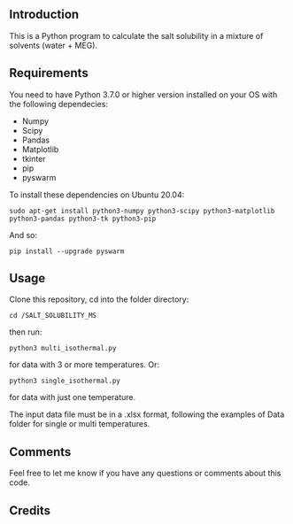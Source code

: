 ## Introduction

This is a Python program to calculate the salt solubility in a mixture of solvents (water + MEG).


## Requirements

You need to have Python 3.7.0 or higher version installed on your OS with the following dependecies:
* Numpy
* Scipy
* Pandas
* Matplotlib
* tkinter
* pip
* pyswarm

 To install these dependencies on Ubuntu 20.04:

```
sudo apt-get install python3-numpy python3-scipy python3-matplotlib python3-pandas python3-tk python3-pip
```
And so:

```
pip install --upgrade pyswarm
```

## Usage

Clone this repository, cd into the folder directory:

```
cd /SALT_SOLUBILITY_MS
```

then run:

```
python3 multi_isothermal.py
```
for data with 3 or more temperatures.
Or:

```
python3 single_isothermal.py
```

for data with just one temperature.

The input data file must be in a .xlsx format, following the examples of Data folder for single or multi temperatures. 

## Comments

Feel free to let me know if you have any questions or comments about this code.

## Credits

